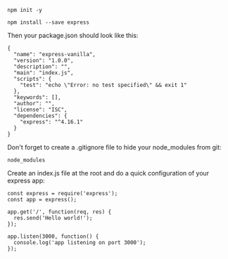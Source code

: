 ``
npm init -y
``

``
npm install --save express
``



Then your package.json should look like this:
```
{
  "name": "express-vanilla",
  "version": "1.0.0",
  "description": "",
  "main": "index.js",
  "scripts": {
    "test": "echo \"Error: no test specified\" && exit 1"
  },
  "keywords": [],
  "author": "",
  "license": "ISC",
  "dependencies": {
    "express": "^4.16.1"
  }
}

```


Don't forget to create a .gitignore file to hide your node_modules from git:
```
node_modules
```

Create an index.js file at the root and do a quick configuration of your express app:

```
const express = require('express');
const app = express();

app.get('/', function(req, res) {
  res.send('Hello world!');
});

app.listen(3000, function() {
  console.log('app listening on port 3000');
});

```
